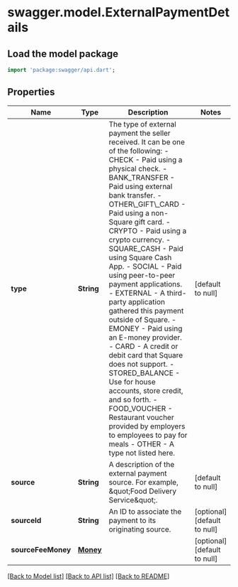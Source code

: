 # swagger.model.ExternalPaymentDetails

## Load the model package
```dart
import 'package:swagger/api.dart';
```

## Properties
Name | Type | Description | Notes
------------ | ------------- | ------------- | -------------
**type** | **String** | The type of external payment the seller received. It can be one of the following: - CHECK - Paid using a physical check. - BANK_TRANSFER - Paid using external bank transfer. - OTHER\\_GIFT\\_CARD - Paid using a non-Square gift card. - CRYPTO - Paid using a crypto currency. - SQUARE_CASH - Paid using Square Cash App. - SOCIAL - Paid using peer-to-peer payment applications. - EXTERNAL - A third-party application gathered this payment outside of Square. - EMONEY - Paid using an E-money provider. - CARD - A credit or debit card that Square does not support. - STORED_BALANCE - Use for house accounts, store credit, and so forth. - FOOD_VOUCHER - Restaurant voucher provided by employers to employees to pay for meals - OTHER - A type not listed here. | [default to null]
**source** | **String** | A description of the external payment source. For example,  \&quot;Food Delivery Service\&quot;. | [default to null]
**sourceId** | **String** | An ID to associate the payment to its originating source. | [optional] [default to null]
**sourceFeeMoney** | [**Money**](Money.md) |  | [optional] [default to null]

[[Back to Model list]](../README.md#documentation-for-models) [[Back to API list]](../README.md#documentation-for-api-endpoints) [[Back to README]](../README.md)

